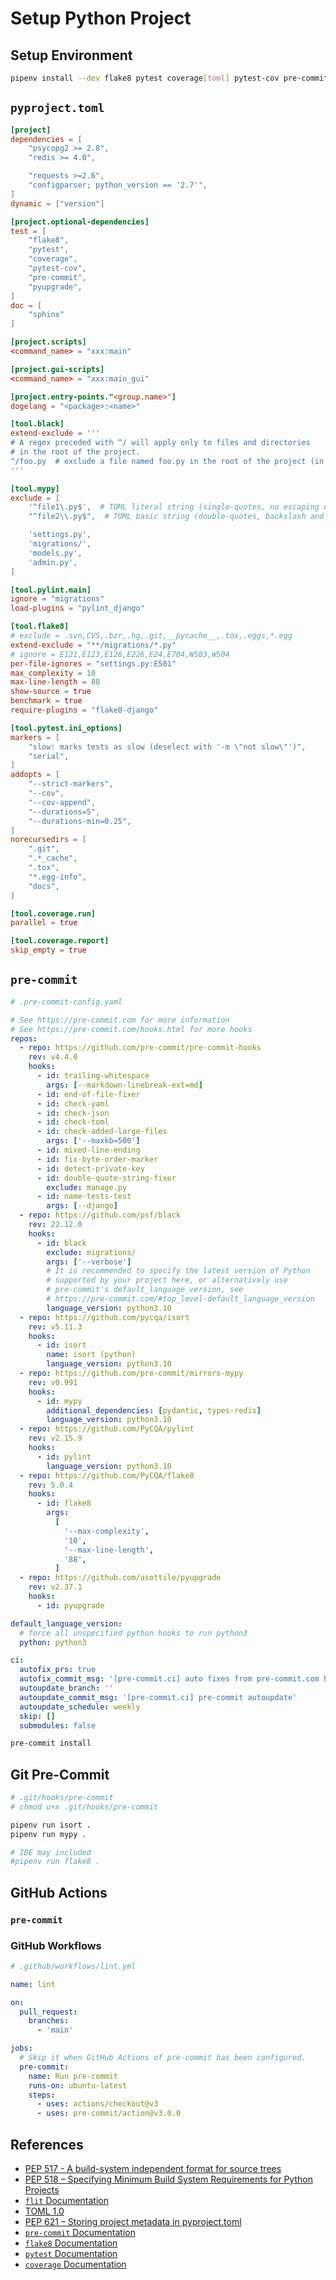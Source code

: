 # Setup Python Project

## Setup Environment

```bash
pipenv install --dev flake8 pytest coverage[toml] pytest-cov pre-commit pyupgrade
```

## `pyproject.toml`

```toml
[project]
dependencies = [
    "psycopg2 >= 2.8",
    "redis >= 4.0",

    "requests >=2.6",
    "configparser; python_version == '2.7'",
]
dynamic = ["version"]

[project.optional-dependencies]
test = [
    "flake8",
    "pytest",
    "coverage",
    "pytest-cov",
    "pre-commit",
    "pyupgrade",
]
doc = [
    "sphinx"
]

[project.scripts]
<command_name> = "xxx:main"

[project.gui-scripts]
<command_name> = "xxx:main_gui"

[project.entry-points."<group.name>"]
dogelang = "<package>:<name>"

[tool.black]
extend-exclude = '''
# A regex preceded with ^/ will apply only to files and directories
# in the root of the project.
^/foo.py  # exclude a file named foo.py in the root of the project (in addition to the defaults)
'''

[tool.mypy]
exclude = [
    '^file1\.py$',  # TOML literal string (single-quotes, no escaping necessary)
    "^file2\\.py$",  # TOML basic string (double-quotes, backslash and other characters need escaping)

    'settings.py',
    'migrations/',
    'models.py',
    'admin.py',
]

[tool.pylint.main]
ignore = "migrations"
load-plugins = "pylint_django"

[tool.flake8]
# exclude = .svn,CVS,.bzr,.hg,.git,__pycache__,.tox,.eggs,*.egg
extend-exclude = "**/migrations/*.py"
# ignore = E121,E123,E126,E226,E24,E704,W503,W504
per-file-ignores = "settings.py:E501"
max_complexity = 10
max-line-length = 88
show-source = true
benchmark = true
require-plugins = "flake8-django"

[tool.pytest.ini_options]
markers = [
    "slow: marks tests as slow (deselect with '-m \"not slow\"')",
    "serial",
]
addopts = [
    "--strict-markers",
    "--cov",
    "--cov-append",
    "--durations=5",
    "--durations-min=0.25",
]
norecursedirs = [
    ".git",
    ".*_cache",
    ".tox",
    "*.egg-info",
    "docs",
]

[tool.coverage.run]
parallel = true

[tool.coverage.report]
skip_empty = true
```

## `pre-commit`

```yaml
# .pre-commit-config.yaml

# See https://pre-commit.com for more information
# See https://pre-commit.com/hooks.html for more hooks
repos:
  - repo: https://github.com/pre-commit/pre-commit-hooks
    rev: v4.4.0
    hooks:
      - id: trailing-whitespace
        args: [--markdown-linebreak-ext=md]
      - id: end-of-file-fixer
      - id: check-yaml
      - id: check-json
      - id: check-toml
      - id: check-added-large-files
        args: ['--maxkb=500']
      - id: mixed-line-ending
      - id: fix-byte-order-marker
      - id: detect-private-key
      - id: double-quote-string-fixer
        exclude: manage.py
      - id: name-tests-test
        args: [--django]
  - repo: https://github.com/psf/black
    rev: 22.12.0
    hooks:
      - id: black
        exclude: migrations/
        args: ['--verbose']
        # It is recommended to specify the latest version of Python
        # supported by your project here, or alternatively use
        # pre-commit's default_language_version, see
        # https://pre-commit.com/#top_level-default_language_version
        language_version: python3.10
  - repo: https://github.com/pycqa/isort
    rev: v5.11.3
    hooks:
      - id: isort
        name: isort (python)
        language_version: python3.10
  - repo: https://github.com/pre-commit/mirrors-mypy
    rev: v0.991
    hooks:
      - id: mypy
        additional_dependencies: [pydantic, types-redis]
        language_version: python3.10
  - repo: https://github.com/PyCQA/pylint
    rev: v2.15.9
    hooks:
      - id: pylint
        language_version: python3.10
  - repo: https://github.com/PyCQA/flake8
    rev: 5.0.4
    hooks:
      - id: flake8
        args:
          [
            '--max-complexity',
            '10',
            '--max-line-length',
            '88',
          ]
  - repo: https://github.com/asottile/pyupgrade
    rev: v2.37.1
    hooks:
      - id: pyupgrade

default_language_version:
  # force all unspecified python hooks to run python3
  python: python3

ci:
  autofix_prs: true
  autofix_commit_msg: '[pre-commit.ci] auto fixes from pre-commit.com hooks'
  autoupdate_branch: ''
  autoupdate_commit_msg: '[pre-commit.ci] pre-commit autoupdate'
  autoupdate_schedule: weekly
  skip: []
  submodules: false
```

```bash
pre-commit install
```

## Git Pre-Commit

```bash
# .git/hooks/pre-commit
# chmod u+x .git/hooks/pre-commit

pipenv run isort .
pipenv run mypy .

# IDE may included
#pipenv run flake8 .
```

## GitHub Actions

### `pre-commit`

### GitHub Workflows

```yaml
# .github/workflows/lint.yml

name: lint

on:
  pull_request:
    branches:
      - 'main'

jobs:
  # Skip it when GitHub Actions of pre-commit has been configured.
  pre-commit:
    name: Run pre-commit
    runs-on: ubuntu-latest
    steps:
      - uses: actions/checkout@v3
      - uses: pre-commit/action@v3.0.0
```

## References

- [PEP 517 - A build-system independent format for source trees](https://peps.python.org/pep-0517/)
- [PEP 518 – Specifying Minimum Build System Requirements for Python Projects](https://peps.python.org/pep-0518/)
- [`flit` Documentation](https://flit.pypa.io/en/latest/)
- [TOML 1.0](https://toml.io/en/v1.0.0)
- [PEP 621 – Storing project metadata in pyproject.toml](https://peps.python.org/pep-0621/)
- [`pre-commit` Documentation](https://pre-commit.com/)
- [`flake8` Documentation](https://flake8.pycqa.org/en/latest/)
- [`pytest` Documentation](https://docs.pytest.org/)
- [`coverage` Documentation](https://coverage.readthedocs.io/)
